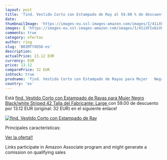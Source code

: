 ```yaml
---
layout: post
title: 'find. Vestido Corto con Estampado de Ray al 59.00 % de descuento'
date: 
thumbnailImage: 'https://images-eu.ssl-images-amazon.com/images/I/41iXFIobiVL._SL200_.jpg'
images: [ 'https://images-eu.ssl-images-amazon.com/images/I/41iXFIobiVL._SL200_.jpg' ]
comments: true
category: ofertas
author: ring
slug: 'B01MTYXDS6-es'
description:
actualPrice: 13.12 EUR
currency: EUR
price: 13.12
comparePrice: 32 EUR
inStock: true
prodname: 'find. Vestido Corto con Estampado de Rayas para Mujer   Negro  Black/white Striped   42  Talla del Fabricante: Large '
country: 'es'
---
```


Está [find. Vestido Corto con Estampado de Rayas para Mujer   Negro  Black/white Striped   42  Talla del Fabricante: Large ](https://www.amazon.es/dp/B01MTYXDS6/?tag=tolees-21) con 59.00 de descuento por 13.12 EUR (original: 32 EUR) en el siguiente enlace!

[![find. Vestido Corto con Estampado de Ray](https://images-eu.ssl-images-amazon.com/images/I/41iXFIobiVL._SL200_.jpg)](https://www.amazon.es/dp/B01MTYXDS6/?tag=tolees-21)

Principales características:


[Ver la oferta!!](https://www.amazon.es/dp/B01MTYXDS6/?tag=tolees-21)

Links participate in Amazon Associate program and might generate a comission on qualifying sales


